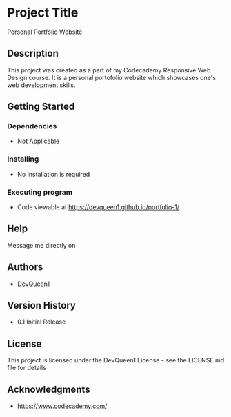 # Project Title

Personal Portfolio Website

## Description

This project was created as a part of my Codecademy Responsive Web Design course. It is a personal portofolio website which showcases one's web development skills.

## Getting Started

### Dependencies

* Not Applicable

### Installing

* No installation is required

### Executing program

* Code viewable at https://devqueen1.github.io/portfolio-1/.

## Help

Message me directly on 


## Authors

* DevQueen1


## Version History

* 0.1 Initial Release

## License

This project is licensed under the DevQueen1 License - see the LICENSE.md file for details

## Acknowledgments

* https://www.codecademy.com/